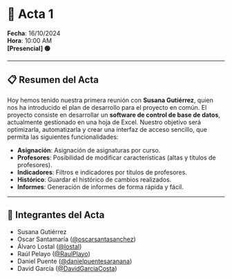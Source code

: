 # 📝 **Acta 1**  
**Fecha**: 16/10/2024  
**Hora**: 10:00 AM  
**[Presencial] 🟢**

---

## 📋 **Resumen del Acta**  
Hoy hemos tenido nuestra primera reunión con **Susana Gutiérrez**, quien nos ha introducido el plan de desarrollo para el proyecto en común. El proyecto consiste en desarrollar un **software de control de base de datos**, actualmente gestionado en una hoja de Excel. Nuestro objetivo será optimizarla, automatizarla y crear una interfaz de acceso sencillo, que permita las siguientes funcionalidades:

- **Asignación**: Asignación de asignaturas por curso.
- **Profesores**: Posibilidad de modificar características (altas y títulos de profesores).
- **Indicadores**: Filtros e indicadores por títulos de profesores.
- **Histórico**: Guardar el histórico de cambios realizados.
- **Informes**: Generación de informes de forma rápida y fácil.

---

## 👥 **Integrantes del Acta**  
- Susana Gutiérrez
- Oscar Santamaría ([@oscarsantasanchez](https://www.github.com/oscarsantasanchez))
- Álvaro Lostal ([@lostal](https://www.github.com/lostal))
- Raúl Pelayo ([@RaulPlayo](https://www.github.com/RaulPlayo))
- Daniel Puente ([@danielpuentesaranana](https://www.github.com/danielpuentesaranana))
- David García ([@DavidGarciaCosta](https://www.github.com/DavidGarciaCosta))
